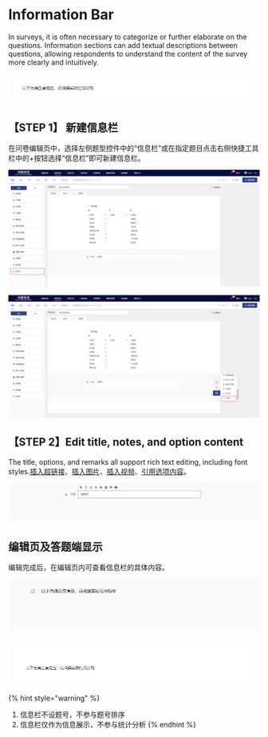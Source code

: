 # Information Bar

In surveys, it is often necessary to categorize or further elaborate on the questions. Information sections can add textual descriptions between questions, allowing respondents to understand the content of the survey more clearly and intuitively.

![信息栏](<../../.gitbook/assets/image (391).png>)

## 【STEP 1】 新建信息栏

在问卷编辑页中，选择左侧题型控件中的“信息栏”或在指定题目点击右侧快捷工具栏中的+按钮选择“信息栏”即可新建信息栏。

![通过“题型”控件新建信息栏](../../.gitbook/assets/Snipaste_2023-10-16_17-15-30.png)

![在指定题目下方新建信息栏](../../.gitbook/assets/Snipaste_2023-10-16_17-15-40.png)

## 【STEP 2】Edit title, notes, and option content

The title, options, and remarks all support rich text editing, including font styles.[插入超链接](../../cao-zuo-zhi-yin/wen-juan-bian-ji/cha-ru-chao-lian-jie.md)、[插入图片](../../cao-zuo-zhi-yin/wen-juan-bian-ji/cha-ru-tu-pian.md)、[插入视频](../../cao-zuo-zhi-yin/wen-juan-bian-ji/cha-ru-shi-pin.md)、[引用选项内容](../../cao-zuo-zhi-yin/wen-juan-bian-ji/nei-rong-yin-yong.md)。

![信息栏内容编辑](../../.gitbook/assets/Snipaste_2023-10-16_17-16-42.png)

## 编辑页及答题端显示

编辑完成后，在编辑页内可查看信息栏的具体内容。

![编辑页内的信息栏显示](<../../.gitbook/assets/image (613).png>)

![答题端中的信息栏显示](<../../.gitbook/assets/image (14) (1).png>)

{% hint style="warning" %}
1. 信息栏不设题号，不参与题号排序
2. 信息栏仅作为信息展示，不参与统计分析
{% endhint %}

